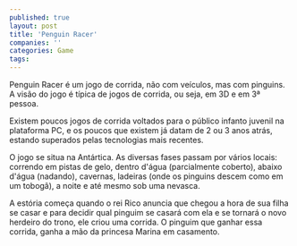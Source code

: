 ```yaml
---
published: true
layout: post
title: 'Penguin Racer'
companies: ''
categories: Game
tags: 
---
```

Penguin Racer &eacute; um jogo de corrida, n&atilde;o com ve&iacute;culos, mas com pinguins. A vis&atilde;o do jogo &eacute; t&iacute;pica de jogos de corrida, ou seja, em 3D e em 3&ordf; pessoa.

Existem poucos jogos de corrida voltados para o p&uacute;blico infanto juvenil na plataforma PC, e os poucos que existem j&aacute; datam de 2 ou 3 anos atr&aacute;s, estando superados pelas tecnologias mais recentes.




O jogo se situa na Ant&aacute;rtica. As diversas fases passam por v&aacute;rios locais: correndo em pistas de gelo, dentro d'&aacute;gua (parcialmente coberto), abaixo d'&aacute;gua (nadando), cavernas, ladeiras (onde os pinguins descem como em um tobog&acirc;), a noite e at&eacute; mesmo sob uma nevasca.




A est&oacute;ria come&ccedil;a quando o rei Rico anuncia que chegou a hora de sua filha se casar e para decidir qual pinguim se casar&aacute; com ela e se tornar&aacute; o novo herdeiro do trono, ele criou uma corrida. O pinguim que ganhar essa corrida, ganha a m&atilde;o da princesa Marina em casamento.


